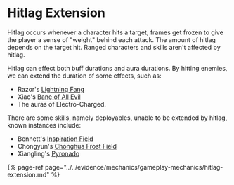 # Hitlag Extension

Hitlag occurs whenever a character hits a target, frames get frozen to give the player a sense of "weight" behind each attack. The amount of hitlag depends on the target hit. Ranged characters and skills aren't affected by hitlag.

Hitlag can effect both buff durations and aura durations. By hitting enemies, we can extend the duration of some effects, such as:

* Razor's [Lightning Fang](../../characters/electro/razor.md#attacks)
* Xiao's [Bane of All Evil](../../characters/anemo/xiao.md#attacks)
* The auras of Electro-Charged.

There are some skills, namely deployables, unable to be extended by hitlag, known instances include:

* Bennett's [Inspiration Field](../../characters/pyro/bennett.md#attacks)
* Chongyun's [Chonghua Frost Field](../../characters/cryo/chongyun.md#attacks)
* Xiangling's [Pyronado](../../characters/pyro/xiangling.md#attacks)

{% page-ref page="../../evidence/mechanics/gameplay-mechanics/hitlag-extension.md" %}

